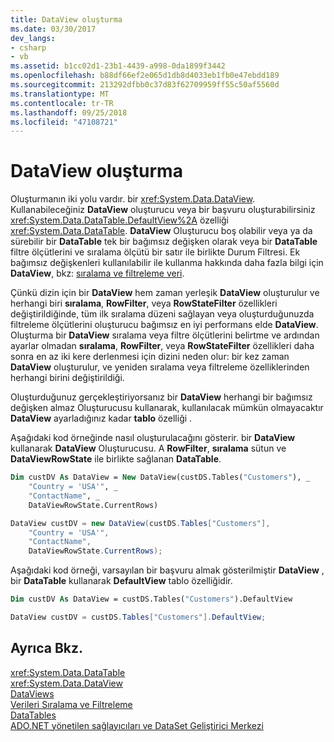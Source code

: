 ```yaml
---
title: DataView oluşturma
ms.date: 03/30/2017
dev_langs:
- csharp
- vb
ms.assetid: b1cc02d1-23b1-4439-a998-0da1899f3442
ms.openlocfilehash: b88df66ef2e065d1db8d4033eb1fb0e47ebdd189
ms.sourcegitcommit: 213292dfbb0c37d83f62709959ff55c50af5560d
ms.translationtype: MT
ms.contentlocale: tr-TR
ms.lasthandoff: 09/25/2018
ms.locfileid: "47108721"
---
```

# <a name="creating-a-dataview"></a>DataView oluşturma
Oluşturmanın iki yolu vardır. bir <xref:System.Data.DataView>. Kullanabileceğiniz **DataView** oluşturucu veya bir başvuru oluşturabilirsiniz <xref:System.Data.DataTable.DefaultView%2A> özelliği <xref:System.Data.DataTable>. **DataView** Oluşturucu boş olabilir veya ya da sürebilir bir **DataTable** tek bir bağımsız değişken olarak veya bir **DataTable** filtre ölçütlerini ve sıralama ölçütü bir satır ile birlikte Durum Filtresi. Ek bağımsız değişkenleri kullanılabilir ile kullanma hakkında daha fazla bilgi için **DataView**, bkz: [sıralama ve filtreleme veri](../../../../../docs/framework/data/adonet/dataset-datatable-dataview/sorting-and-filtering-data.md).  
  
 Çünkü dizin için bir **DataView** hem zaman yerleşik **DataView** oluşturulur ve herhangi biri **sıralama**, **RowFilter**, veya  **RowStateFilter** özellikleri değiştirildiğinde, tüm ilk sıralama düzeni sağlayan veya oluşturduğunuzda filtreleme ölçütlerini oluşturucu bağımsız en iyi performans elde **DataView**. Oluşturma bir **DataView** sıralama veya filtre ölçütlerini belirtme ve ardından ayarlar olmadan **sıralama**, **RowFilter**, veya **RowStateFilter** özellikleri daha sonra en az iki kere derlenmesi için dizini neden olur: bir kez zaman **DataView** oluşturulur, ve yeniden sıralama veya filtreleme özelliklerinden herhangi birini değiştirildiği.  
  
 Oluşturduğunuz gerçekleştiriyorsanız bir **DataView** herhangi bir bağımsız değişken almaz Oluşturucusu kullanarak, kullanılacak mümkün olmayacaktır **DataView** ayarladığınız kadar **tablo** özelliği .  
  
 Aşağıdaki kod örneğinde nasıl oluşturulacağını gösterir. bir **DataView** kullanarak **DataView** Oluşturucusu. A **RowFilter**, **sıralama** sütun ve **DataViewRowState** ile birlikte sağlanan **DataTable**.  
  
```vb  
Dim custDV As DataView = New DataView(custDS.Tables("Customers"), _  
    "Country = 'USA'", _  
    "ContactName", _  
    DataViewRowState.CurrentRows)  
```  
  
```csharp  
DataView custDV = new DataView(custDS.Tables["Customers"],   
    "Country = 'USA'",   
    "ContactName",   
    DataViewRowState.CurrentRows);  
```  
  
 Aşağıdaki kod örneği, varsayılan bir başvuru almak gösterilmiştir **DataView** , bir **DataTable** kullanarak **DefaultView** tablo özelliğidir.  
  
```vb  
Dim custDV As DataView = custDS.Tables("Customers").DefaultView  
```  
  
```csharp  
DataView custDV = custDS.Tables["Customers"].DefaultView;  
```  
  
## <a name="see-also"></a>Ayrıca Bkz.  
 <xref:System.Data.DataTable>  
 <xref:System.Data.DataView>  
 [DataViews](../../../../../docs/framework/data/adonet/dataset-datatable-dataview/dataviews.md)  
 [Verileri Sıralama ve Filtreleme](../../../../../docs/framework/data/adonet/dataset-datatable-dataview/sorting-and-filtering-data.md)  
 [DataTables](../../../../../docs/framework/data/adonet/dataset-datatable-dataview/datatables.md)  
 [ADO.NET yönetilen sağlayıcıları ve DataSet Geliştirici Merkezi](https://go.microsoft.com/fwlink/?LinkId=217917)
